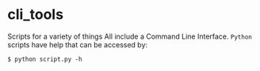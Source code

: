 # cli_tools
Scripts for a variety of things All include a Command Line Interface.
`Python` scripts have help that can be accessed by:
```terminal
$ python script.py -h
```
